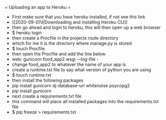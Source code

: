 
= Uploading an app to Heroku =
* First make sure that you have heroku installed, if not see this link
* [[2020-09-07d|Downloading and installing Heroku CLI]]
* then go ahead and login to heroku, this will then open up a web browser
* $ heroku login
* then create a Procfile in the projects route directory
* which for me it is the directory where manage.py is stored
* $ touch Procfile
* then open the Procfile and add the line below
* web: gunicorn food_app2.wsgi --log-file -
* change food_app2 to whatever the name of your app is
* create a runtime.txt file to say what version of python you are using
* $ touch runtime.txt
* then install the following packages
* pip install gunicorn dj-database-url whitenoise psycopg2
* pip install gunicorn
* next create a requirements.txt file
* this command will place all installed packages into the requirements.txt file
* $ pip freeze > requirements.txt
